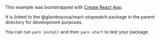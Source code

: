 This example was bootstrapped with [Create React App](https://github.com/facebook/create-react-app).

It is linked to the @glamboyosa/react-stopwatch package in the parent directory for development purposes.

You can run `yarn install` and then `yarn start` to test your package.
